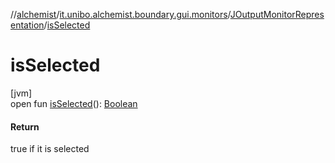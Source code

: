 //[alchemist](../../../index.md)/[it.unibo.alchemist.boundary.gui.monitors](../index.md)/[JOutputMonitorRepresentation](index.md)/[isSelected](is-selected.md)

# isSelected

[jvm]\
open fun [isSelected](is-selected.md)(): [Boolean](https://kotlinlang.org/api/latest/jvm/stdlib/kotlin/-boolean/index.html)

#### Return

true if it is selected
